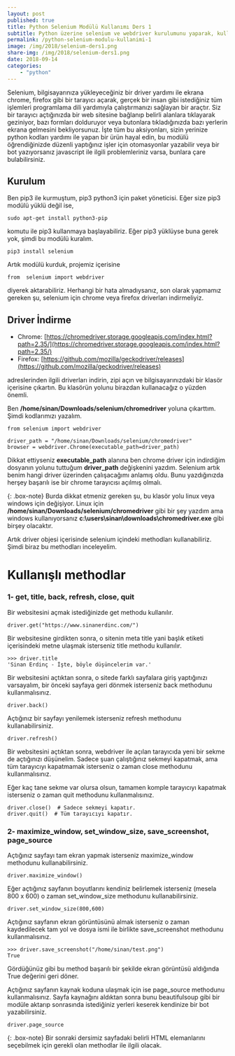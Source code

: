 ```yaml
---
layout: post
published: true
title: Python Selenium Modülü Kullanımı Ders 1
subtitle: Python üzerine selenium ve webdriver kurulumunu yaparak, kullanışlı bazı methodları inceliyoruz.
permalink: /python-selenium-modulu-kullanimi-1
image: /img/2018/selenium-ders1.png
share-img: /img/2018/selenium-ders1.png
date: 2018-09-14
categories:
    - "python"
---
```

Selenium, bilgisayarınıza yükleyeceğiniz bir driver yardımı ile ekrana chrome, firefox gibi bir tarayıcı açarak, gerçek bir insan gibi istediğiniz tüm işlemleri programlama dili yardımıyla çalıştırmanızı sağlayan bir araçtır. Siz bir tarayıcı açtığınızda bir web sitesine bağlanıp belirli alanlara tıklayarak geziniyor, bazı formları dolduruyor veya butonlara tıkladığınızda bazı yerlerin ekrana gelmesini bekliyorsunuz. İşte tüm bu aksiyonları, sizin yerinize python kodları yardımı ile yapan bir ürün hayal edin, bu modülü öğrendiğinizde düzenli yaptığınız işler için otomasyonlar yazabilir veya bir bot yazıyorsanız javascript ile ilgili problemleriniz varsa, bunlara çare bulabilirsiniz.

## Kurulum
Ben pip3 ile kurmuştum, pip3 python3 için paket yöneticisi. Eğer size pip3 modülü yüklü değil ise,

```
sudo apt-get install python3-pip
```
komutu ile pip3 kullanmaya başlayabiliriz. Eğer pip3 yüklüyse buna gerek yok, şimdi bu modülü kuralım.

```
pip3 install selenium
```
Artık modülü kurduk, projemiz içerisine

```
from  selenium import webdriver
```
diyerek aktarabiliriz. Herhangi bir hata almadıysanız, son olarak yapmamız gereken şu, selenium için chrome veya firefox driverları indirmeliyiz.

## Driver İndirme

- Chrome:  [https://chromedriver.storage.googleapis.com/index.html?path=2.35/](https://chromedriver.storage.googleapis.com/index.html?path=2.35/)
- Firefox: [https://github.com/mozilla/geckodriver/releases](https://github.com/mozilla/geckodriver/releases)

adreslerinden ilgili driverları indirin, zipi açın ve bilgisayarınızdaki bir klasör içerisine çıkartın. Bu klasörün yolunu birazdan kullanacağız o yüzden önemli.

Ben **/home/sinan/Downloads/selenium/chromedriver** yoluna çıkarttım. Şimdi kodlarımızı yazalım.

```
from selenium import webdriver

driver_path = "/home/sinan/Downloads/selenium/chromedriver"
browser = webdriver.Chrome(executable_path=driver_path)
```
Dikkat ettiyseniz **executable_path** alanına ben chrome driver için indirdiğim dosyanın yolunu tuttuğum **driver_path** değişkenini yazdım. Selenium artık benim hangi driver üzerinden çalışacağımı anlamış oldu. Bunu yazdığınızda herşey başarılı ise bir chrome tarayıcısı açılmış olmalı.

{: .box-note}
Burda dikkat etmeniz gereken şu, bu klasör yolu linux veya windows için değişiyor. Linux için **/home/sinan/Downloads/selenium/chromedriver** gibi bir şey yazdım ama windows kullanıyorsanız **c:\users\sinan\downloads\chromedriver.exe** gibi birşey olacaktır.

Artık driver objesi içerisinde selenium içindeki methodları kullanabiliriz. Şimdi biraz bu methodları inceleyelim.


# Kullanışlı methodlar

### 1- get, title, back, refresh, close, quit
Bir websitesini açmak istediğinizde get methodu kullanılır.

```
driver.get("https://www.sinanerdinc.com/")
```

Bir websitesine girdikten sonra, o sitenin meta title yani başlık etiketi içerisindeki metne ulaşmak isterseniz title methodu kullanılır.

```
>>> driver.title
'Sinan Erdinç - İşte, böyle düşüncelerim var.'
```

Bir websitesini açtıktan sonra, o sitede farklı sayfalara giriş yaptığınızı varsayalım, bir önceki sayfaya geri dönmek isterseniz back methodunu kullanmalısınız.

```
driver.back()
```
Açtığınız bir sayfayı yenilemek isterseniz refresh methodunu kullanabilirsiniz.

```
driver.refresh()
```

Bir websitesini açtıktan sonra, webdriver ile açılan tarayıcıda yeni bir sekme de açtığınızı düşünelim. Sadece şuan çalıştığınız sekmeyi kapatmak, ama tüm tarayıcıyı kapatmamak isterseniz o zaman close methodunu kullanmalısınız.

Eğer kaç tane sekme var olursa olsun, tamamen komple tarayıcıyı kapatmak isterseniz o zaman quit methodunu kullanmalısınız.

```
driver.close()  # Sadece sekmeyi kapatır.
driver.quit()  # Tüm tarayıcıyı kapatır.
```

### 2- maximize_window, set_window_size, save_screenshot, page_source

Açtığınız sayfayı tam ekran yapmak isterseniz maximize_window methodunu kullanabilirsiniz.

```
driver.maximize_window()
```

Eğer açtığınız sayfanın boyutlarını kendiniz belirlemek isterseniz (mesela 800 x 600) o zaman set_window_size methodunu kullanabilirsiniz.

```
driver.set_window_size(800,600)
```

Açtığınız sayfanın ekran görüntüsünü almak isterseniz o zaman kaydedilecek tam yol ve dosya ismi ile birlikte save_screenshot methodunu kullanmalısınız.

```
>>> driver.save_screenshot("/home/sinan/test.png")
True
```

Gördüğünüz gibi bu method başarılı bir şekilde ekran görüntüsü aldığında True değerini geri döner.

Açtığınız sayfanın kaynak koduna ulaşmak için ise page_source methodunu kullanmalısınız. Sayfa kaynağını aldıktan sonra bunu beautifulsoup gibi bir modüle aktarıp sonrasında istediğiniz yerleri keserek kendinize bir bot yazabilirsiniz.

```
driver.page_source
```

{: .box-note}
Bir sonraki dersimiz sayfadaki belirli HTML elemanlarını seçebilmek için gerekli olan methodlar ile ilgili olacak.
